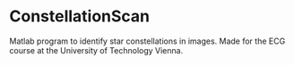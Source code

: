 # ConstellationScan
Matlab program to identify star constellations in images. Made for the ECG course at the University of Technology Vienna.
